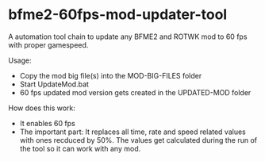 # bfme2-60fps-mod-updater-tool
A automation tool chain to update any BFME2 and ROTWK mod to 60 fps with proper gamespeed.

Usage:
- Copy the mod big file(s) into the MOD-BIG-FILES folder
- Start UpdateMod.bat
- 60 fps updated mod version gets created in the UPDATED-MOD folder

How does this work:
- It enables 60 fps
- The important part: It replaces all time, rate and speed related values with ones recduced by 50%. The values get calculated during the run of the tool so it can work with any mod.
